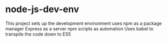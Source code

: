 # node-js-dev-env
This project sets up the development environment
uses npm as a package manager 
Express as a server 
npm scripts as automation
Uses babel to transpile the code down to ES5 

